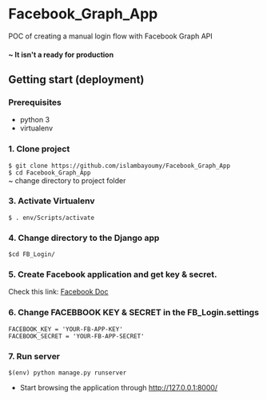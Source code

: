# Facebook_Graph_App
POC of creating a manual login flow with Facebook Graph API
#### ~ It isn't a ready for production

## Getting start (deployment)
### Prerequisites
* python 3
* virtualenv

### 1. Clone project
`$ git clone https://github.com/islambayoumy/Facebook_Graph_App`<br />
`$ cd Facebook_Graph_App`<br />
~ change directory to project folder  

### 3. Activate Virtualenv
`$ . env/Scripts/activate`

### 4. Change directory to the Django app
`$cd FB_Login/`

### 5. Create Facebook application and get key & secret.
Check this link: [Facebook Doc](https://developers.facebook.com/docs/apps/)

### 6. Change FACEBBOOK KEY & SECRET in the FB_Login.settings
`FACEBOOK_KEY = 'YOUR-FB-APP-KEY'`<br />
`FACEBOOK_SECRET = 'YOUR-FB-APP-SECRET'`

### 7. Run server
`$(env) python manage.py runserver`

* Start browsing the application through http://127.0.0.1:8000/
